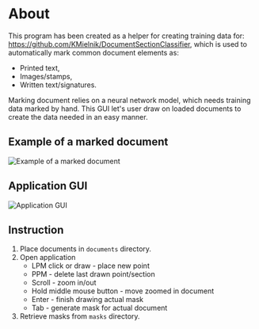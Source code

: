 # About

This program has been created as a helper for creating training data for: https://github.com/KMielnik/DocumentSectionClassifier, which is used to automatically mark common document elements as: 
* Printed text,
* Images/stamps,
* Written text/signatures.

Marking document relies on a neural network model, which needs training data marked by hand. This GUI let's user draw on loaded documents to create the data needed in an easy manner.

## Example of a marked document

![Example of a marked document](https://i.imgur.com/p8FSZ2A.png)

## Application GUI

![Application GUI](https://i.imgur.com/BpVwRGZ.png)

## Instruction

 1. Place documents in ```documents``` directory.
 1. Open application
    * LPM click or draw - place new point
    * PPM - delete last drawn point/section
    * Scroll - zoom in/out
    * Hold middle mouse button - move zoomed in document
    * Enter - finish drawing actual mask
    * Tab - generate mask for actual document
 1. Retrieve masks from ```masks``` directory.
